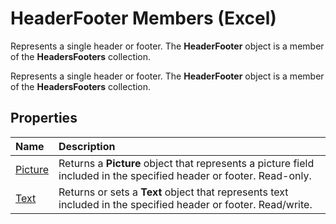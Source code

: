 
# HeaderFooter Members (Excel)
Represents a single header or footer. The  **HeaderFooter** object is a member of the **HeadersFooters** collection.

Represents a single header or footer. The  **HeaderFooter** object is a member of the **HeadersFooters** collection.


## Properties



|**Name**|**Description**|
|:-----|:-----|
|[Picture](53a27cb0-510e-1893-a759-d8cd976d35a3.md)|Returns a  **Picture** object that represents a picture field included in the specified header or footer. Read-only.|
|[Text](3f9c69b4-3746-68a8-d765-d03cccaeb106.md)|Returns or sets a  **Text** object that represents text included in the specified header or footer. Read/write.|
